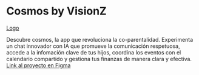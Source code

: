 # Cosmos by VisionZ 
[Logo](https://github.com/sgxaviii/SOCIAL-HACK-PDS/blob/main/Dark%20Modern%20Corporate%20App%20Development%20Startup%20Pitch%20Deck%20Presentation-2.png)

Descubre cosmos, la app que revoluciona la co-parentalidad. Experimenta un chat innovador con IA que promueve la comunicación respetuosa, accede a la infomación clave de tus hijos, coordina los eventos con el calendario compartido y gestiona tus finanzas de manera clara y efectiva.
[Link al proyecto en Figma](https://www.figma.com/file/IoyiQbytggevNMSM07WXgb/SOCIAL-HACK?type=design&mode=design&t=oQrc9c5GcAIx6she-1)
